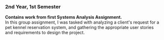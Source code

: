 ### 2nd Year, 1st Semester
**Contains work from first Systems Analysis Assignment.**<br>
In this group assignment, I was tasked with analyzing a client's request for a pet kennel reservation system, and gathering the appropriate user stories and requirements to design the project.